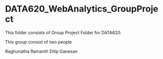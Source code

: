 # DATA620_WebAnalytics_GroupProject

This folder consists of Group Project Folder for DATA620.

This group consist of two people

Raghunatha Ramanth
Dilip Ganesan
